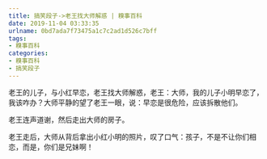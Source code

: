 ```yaml
---
title: 搞笑段子->老王找大师解惑 | 糗事百科
date: 2019-11-04 03:33:35
urlname: 0bd7ada7f73475a1c7c2ad1d526c7bff
tags: 
- 糗事百科
categories:
- 糗事百科
- 搞笑段子
---
```

老王的儿子，与小红早恋，老王找大师解惑，老王：大师，我的儿子小明早恋了，我该咋办？大师平静的望了老王一眼，说：早恋是很危险，应该拆散他们。

老王连声道谢，然后走出大师的房子。

老王走后，大师从背后拿出小红小明的照片，叹了口气：孩子，不是不让你们相恋，而是，你们是兄妹啊！


